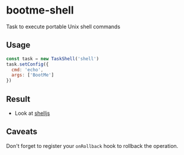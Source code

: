 # bootme-shell

Task to execute portable Unix shell commands

## Usage

```js
const task = new TaskShell('shell')
task.setConfig({
  cmd: 'echo',
  args: ['BootMe']
})
```

## Result

- Look at [shelljs](https://github.com/shelljs/shelljs)

## Caveats

Don't forget to register your `onRollback` hook to rollback the operation.
